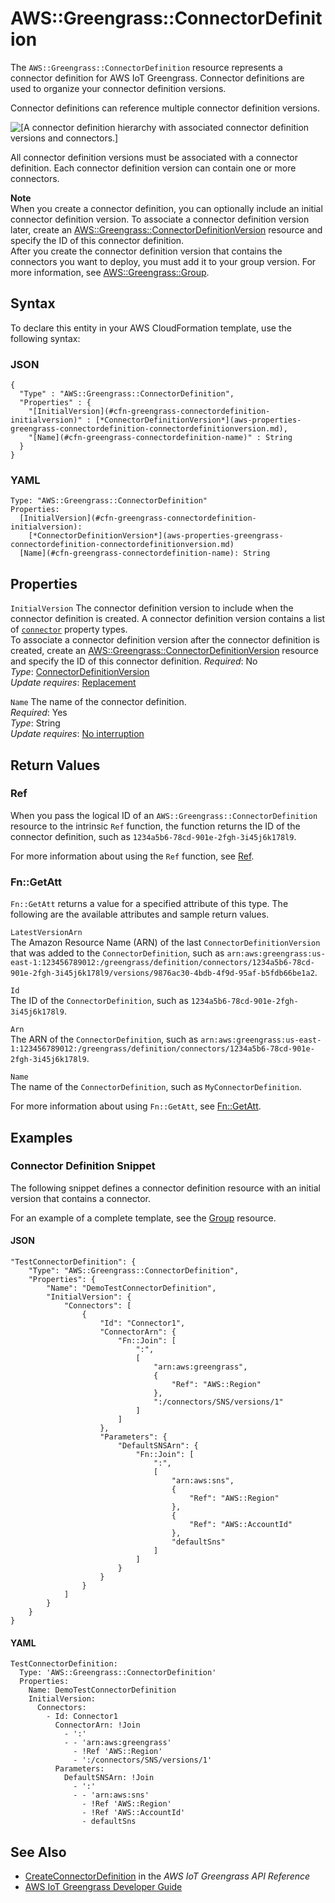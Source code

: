 # AWS::Greengrass::ConnectorDefinition<a name="aws-resource-greengrass-connectordefinition"></a>

The `AWS::Greengrass::ConnectorDefinition` resource represents a connector definition for AWS IoT Greengrass\. Connector definitions are used to organize your connector definition versions\.

Connector definitions can reference multiple connector definition versions\.

![\[A connector definition hierarchy with associated connector definition versions and connectors.\]](http://docs.aws.amazon.com/AWSCloudFormation/latest/UserGuide/images/greengrass/gg-connector.png)

All connector definition versions must be associated with a connector definition\. Each connector definition version can contain one or more connectors\.

**Note**  
When you create a connector definition, you can optionally include an initial connector definition version\. To associate a connector definition version later, create an [AWS::Greengrass::ConnectorDefinitionVersion](aws-resource-greengrass-connectordefinitionversion.md) resource and specify the ID of this connector definition\.  
After you create the connector definition version that contains the connectors you want to deploy, you must add it to your group version\. For more information, see [AWS::Greengrass::Group](aws-resource-greengrass-group.md)\.

## Syntax<a name="aws-resource-greengrass-connectordefinition-syntax"></a>

To declare this entity in your AWS CloudFormation template, use the following syntax:

### JSON<a name="aws-resource-greengrass-connectordefinition-syntax.json"></a>

```
{
  "Type" : "AWS::Greengrass::ConnectorDefinition",
  "Properties" : {
    "[InitialVersion](#cfn-greengrass-connectordefinition-initialversion)" : [*ConnectorDefinitionVersion*](aws-properties-greengrass-connectordefinition-connectordefinitionversion.md),
    "[Name](#cfn-greengrass-connectordefinition-name)" : String
  }
}
```

### YAML<a name="aws-resource-greengrass-connectordefinition-syntax.yaml"></a>

```
Type: "AWS::Greengrass::ConnectorDefinition"
Properties:
  [InitialVersion](#cfn-greengrass-connectordefinition-initialversion): 
    [*ConnectorDefinitionVersion*](aws-properties-greengrass-connectordefinition-connectordefinitionversion.md)
  [Name](#cfn-greengrass-connectordefinition-name): String
```

## Properties<a name="aws-resource-greengrass-connectordefinition-properties"></a>

`InitialVersion`  <a name="cfn-greengrass-connectordefinition-initialversion"></a>
The connector definition version to include when the connector definition is created\. A connector definition version contains a list of [`connector`](aws-properties-greengrass-connectordefinition-connector.md) property types\.  
To associate a connector definition version after the connector definition is created, create an [AWS::Greengrass::ConnectorDefinitionVersion](aws-resource-greengrass-connectordefinitionversion.md) resource and specify the ID of this connector definition\.
 *Required*: No  
 *Type*: [ConnectorDefinitionVersion](aws-properties-greengrass-connectordefinition-connectordefinitionversion.md)  
 *Update requires*: [Replacement](using-cfn-updating-stacks-update-behaviors.md#update-replacement) 

`Name`  <a name="cfn-greengrass-connectordefinition-name"></a>
The name of the connector definition\.  
 *Required*: Yes  
 *Type*: String  
 *Update requires*: [No interruption](using-cfn-updating-stacks-update-behaviors.md#update-no-interrupt) 

## Return Values<a name="aws-resource-greengrass-connectordefinition-returnvalues"></a>

### Ref<a name="aws-resource-greengrass-connectordefinition-ref"></a>

When you pass the logical ID of an `AWS::Greengrass::ConnectorDefinition` resource to the intrinsic `Ref` function, the function returns the ID of the connector definition, such as `1234a5b6-78cd-901e-2fgh-3i45j6k178l9`\. 

For more information about using the `Ref` function, see [Ref](intrinsic-function-reference-ref.md)\. 

### Fn::GetAtt<a name="aws-resource-greengrass-connectordefinition-getatt"></a>

 `Fn::GetAtt` returns a value for a specified attribute of this type\. The following are the available attributes and sample return values\. 

`LatestVersionArn`  
The Amazon Resource Name \(ARN\) of the last `ConnectorDefinitionVersion` that was added to the `ConnectorDefinition`, such as `arn:aws:greengrass:us-east-1:123456789012:/greengrass/definition/connectors/1234a5b6-78cd-901e-2fgh-3i45j6k178l9/versions/9876ac30-4bdb-4f9d-95af-b5fdb66be1a2`\. 

`Id`  
The ID of the `ConnectorDefinition`, such as `1234a5b6-78cd-901e-2fgh-3i45j6k178l9`\. 

`Arn`  
The ARN of the `ConnectorDefinition`, such as `arn:aws:greengrass:us-east-1:123456789012:/greengrass/definition/connectors/1234a5b6-78cd-901e-2fgh-3i45j6k178l9`\. 

`Name`  
The name of the `ConnectorDefinition`, such as `MyConnectorDefinition`\. 

For more information about using `Fn::GetAtt`, see [Fn::GetAtt](intrinsic-function-reference-getatt.md)\. 

## Examples<a name="aws-resource-greengrass-connectordefinition-examples"></a>

### Connector Definition Snippet<a name="aws-resource-greengrass-connectordefinition-example1"></a>

The following snippet defines a connector definition resource with an initial version that contains a connector\.

For an example of a complete template, see the [Group](aws-resource-greengrass-group.md#aws-resource-greengrass-group-examples) resource\.

#### JSON<a name="aws-resource-greengrass-connectordefinition-example1.json"></a>

```
"TestConnectorDefinition": {
    "Type": "AWS::Greengrass::ConnectorDefinition",
    "Properties": {
        "Name": "DemoTestConnectorDefinition",
        "InitialVersion": {
            "Connectors": [
                {
                    "Id": "Connector1",
                    "ConnectorArn": {
                        "Fn::Join": [
                            ":",
                            [
                                "arn:aws:greengrass",
                                {
                                    "Ref": "AWS::Region"
                                },
                                ":/connectors/SNS/versions/1"
                            ]
                        ]
                    },
                    "Parameters": {
                        "DefaultSNSArn": {
                            "Fn::Join": [
                                ":",
                                [
                                    "arn:aws:sns",
                                    {
                                        "Ref": "AWS::Region"
                                    },
                                    {
                                        "Ref": "AWS::AccountId"
                                    },
                                    "defaultSns"
                                ]
                            ]
                        }
                    }
                }
            ]
        }
    }
}
```

#### YAML<a name="aws-resource-greengrass-connectordefinition-example1.yaml"></a>

```
TestConnectorDefinition:
  Type: 'AWS::Greengrass::ConnectorDefinition'
  Properties:
    Name: DemoTestConnectorDefinition
    InitialVersion:
      Connectors:
        - Id: Connector1
          ConnectorArn: !Join 
            - ':'
            - - 'arn:aws:greengrass'
              - !Ref 'AWS::Region'
              - ':/connectors/SNS/versions/1'
          Parameters:
            DefaultSNSArn: !Join 
              - ':'
              - - 'arn:aws:sns'
                - !Ref 'AWS::Region'
                - !Ref 'AWS::AccountId'
                - defaultSns
```

## See Also<a name="aws-resource-greengrass-connectordefinition-seealso"></a>
+ [CreateConnectorDefinition](https://docs.aws.amazon.com/greengrass/latest/apireference/createconnectordefinition-post.html) in the *AWS IoT Greengrass API Reference*
+ [AWS IoT Greengrass Developer Guide](https://docs.aws.amazon.com/greengrass/latest/developerguide/)